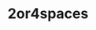 ---
title: 2or4spaces
github: https://github.com/2or4spaces
mode: dark
transition: 1s
score: 87.2
archetype:
- Badges | Tags | Icons
- Little Bit of Everything
---